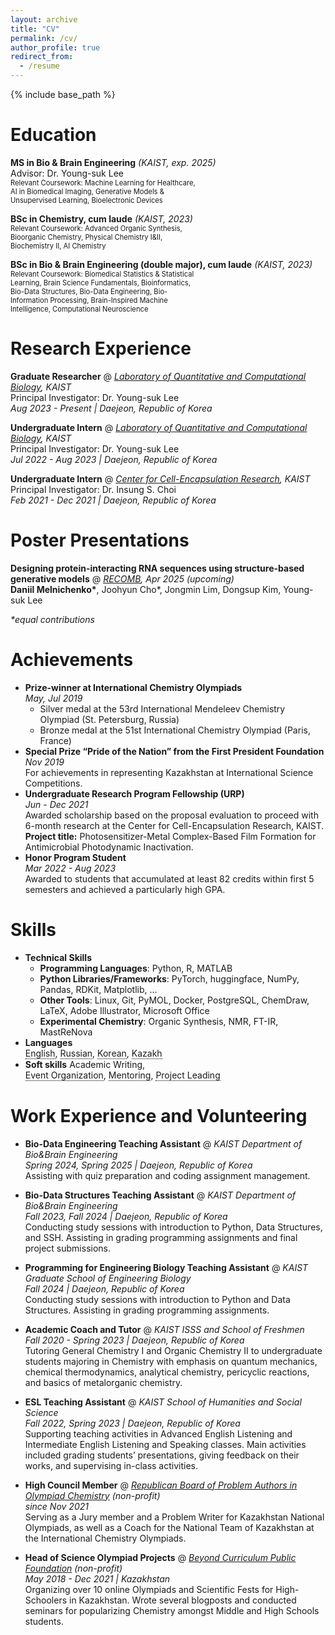 ```yaml
---
layout: archive
title: "CV"
permalink: /cv/
author_profile: true
redirect_from:
  - /resume
---
```


{% include base_path %}

Education
======

**MS in Bio & Brain Engineering** *(KAIST, exp. 2025)*  
  <span style="display: inline-block; width: 100%;">Advisor: Dr. Young-suk Lee</span>  
  <span style="display: inline-block; width: 60%; font-size: 0.8em;">Relevant Coursework: Machine Learning for Healthcare, AI in Biomedical Imaging, Generative Models & Unsupervised Learning, Bioelectronic Devices</span>  

**BSc in Chemistry, cum laude** *(KAIST, 2023)*  
  <span style="display: inline-block; width: 60%; font-size: 0.8em;">Relevant Coursework: Advanced Organic Synthesis, Bioorganic Chemistry, Physical Chemistry I&II, Biochemistry II, AI Chemistry</span>  

**BSc in Bio & Brain Engineering (double major), cum laude** *(KAIST, 2023)*  
  <span style="display: inline-block; width: 60%; font-size: 0.8em;">Relevant Coursework: Biomedical Statistics & Statistical Learning, Brain Science Fundamentals, Bioinformatics, Bio-Data Structures, Bio-Data Engineering, Bio-Information Processing, Brain-Inspired Machine Intelligence, Computational Neuroscience</span>  


Research Experience
======
**Graduate Researcher** @ *[Laboratory of Quantitative and Computational Biology](https://young.kaist.ac.kr/), KAIST*
<span style="display: inline-block; width: 100%;">Principal Investigator: Dr. Young-suk Lee</span>
<span style="display: inline-block; width: 100%;">*Aug 2023 - Present | Daejeon, Republic of Korea*</span>
<!-- <ul style="display: inline-block; width: 100%;">
  <li>Developed a diffusion-based model for protein graph conditioned RNA sequence generation.</li>
  <li>Worked on <em>in silico</em> gRNA design for enhanced Cas13-based diagnostics.</li>
  <li>Designed antiviral antisense oligonucleotides for a cross-institutional project.</li>
  <li>Guided an intern project on Cas13-gRNA activity prediction.</li>
</ul> -->

**Undergraduate Intern** @ *[Laboratory of Quantitative and Computational Biology](https://young.kaist.ac.kr/), KAIST*
<span style="display: inline-block; width: 100%;">Principal Investigator: Dr. Young-suk Lee</span>
<span style="display: inline-block; width: 100%;">*Jul 2022 - Aug 2023 | Daejeon, Republic of Korea*</span>
<!-- <p>
- Developed an RNA structural motif search algorithm for IRES classification.
</p> -->

**Undergraduate Intern** @ *[Center for Cell-Encapsulation Research](http://cisgroup.kaist.ac.kr/index.html), KAIST*
<span style="display: inline-block; width: 100%;">Principal Investigator: Dr. Insung S. Choi</span>
<span style="display: inline-block; width: 100%;">*Feb 2021 - Dec 2021 | Daejeon, Republic of Korea*</span>
<!-- <p>
- Synthesized and analyzed ROS-generating metal-organic complexes for antimicrobial activity
</p> -->

<!-- 
Publications
======
**to be updated soon** -->

Poster Presentations
======
**Designing protein-interacting RNA sequences using structure-based generative models** @ *[RECOMB](https://recomb.org/recomb2025/), Apr 2025 (upcoming)*
<span style="display: inline-block; width: 100%;">**Daniil Melnichenko\***, Joohyun Cho\*, Jongmin Lim, Dongsup Kim, Young-suk Lee</span>

*\*equal contributions*

Achievements
======
* **Prize-winner at International Chemistry Olympiads**  
  <span style="display: inline-block; width: 100%;">*May, Jul 2019*</span>  
  <ul>
      <li>Silver medal at the 53rd International Mendeleev Chemistry Olympiad (St. Petersburg, Russia)</li>
      <li>Bronze medal at the 51st International Chemistry Olympiad (Paris, France)</li>
  </ul>
* **Special Prize “Pride of the Nation” from the First President Foundation**  
  <span style="display: inline-block; width: 100%;">*Nov 2019*</span>  
  <span style="display: inline-block; width: 100%;">For achievements in representing Kazakhstan at International Science Competitions.</span>
* **Undergraduate Research Program Fellowship (URP)**  
  <span style="display: inline-block; width: 100%;">*Jun - Dec 2021*</span>  
  <span style="display: inline-block; width: 100%;">Awarded scholarship based on the proposal evaluation to proceed with 6-month research at the Center for Cell-Encapsulation Research, KAIST.  
  **Project title:** Photosensitizer-Metal Complex-Based Film Formation for Antimicrobial Photodynamic Inactivation.</span>
* **Honor Program Student**  
  <span style="display: inline-block; width: 100%;">*Mar 2022 - Aug 2023*</span>  
  <span style="display: inline-block; width: 100%;">Awarded to students that accumulated at least 82 credits within first 5 semesters and achieved a particularly high GPA.</span>

Skills
======
* **Technical Skills**
   * **Programming Languages**: Python, R, MATLAB
   * **Python Libraries/Frameworks**: PyTorch, huggingface, NumPy, Pandas, RDKit, Matplotlib, ...
   * **Other Tools**: Linux, Git, PyMOL, Docker, PostgreSQL, ChemDraw, LaTeX, Adobe Illustrator, Microsoft Office
   * **Experimental Chemistry**: Organic Synthesis, NMR, FT-IR, MastReNova
* **Languages**
<span style="display: inline-block; width: 100%;"><span class="tooltip">English<span class="tooltiptext">Fluent</span></span>, 
<span class="tooltip">Russian<span class="tooltiptext">Mother tongue</span></span>, 
<span class="tooltip">Korean<span class="tooltiptext">TOPIK 5급</span></span>, 
<span class="tooltip">Kazakh<span class="tooltiptext">Received some parts of secondary education in Kazakh</span></span></span>
* **Soft skills**
Academic Writing, <span style="display: inline-block; width: 100%;"><span class="tooltip">Event Organization<span class="tooltiptext">Through work at a non-profit fund and as a lab job @ Young Lab</span></span>, 
<span class="tooltip">Mentoring<span class="tooltiptext">Through guiding an intern project</span></span>,
<span class="tooltip">Project Leading<span class="tooltiptext">Through work at a non-profit fund</span></span>

Work Experience and Volunteering
======
* **Bio-Data Engineering Teaching Assistant** @ *KAIST Department of Bio&Brain Engineering* 
<span style="display: inline-block; width: 100%;">*Spring 2024, Spring 2025 | Daejeon, Republic of Korea*</span>
<span style="display: inline-block; width: 100%;">Assisting with quiz preparation and coding assignment management.</span>

* **Bio-Data Structures Teaching Assistant** @ *KAIST Department of Bio&Brain Engineering* 
<span style="display: inline-block; width: 100%;">*Fall 2023, Fall 2024 | Daejeon, Republic of Korea*</span>
<span style="display: inline-block; width: 100%;">Conducting study sessions with introduction to Python, Data Structures, and SSH. Assisting in
grading programming assignments and final project submissions.</span>

* **Programming for Engineering Biology Teaching Assistant** @ *KAIST Graduate School of Engineering Biology* 
<span style="display: inline-block; width: 100%;">*Fall 2024 | Daejeon, Republic of Korea*</span>
<span style="display: inline-block; width: 100%;">Conducting study sessions with introduction to Python and Data Structures. Assisting in
grading programming assignments.</span>

* **Academic Coach and Tutor** @ *KAIST ISSS and School of Freshmen*
<span style="display: inline-block; width: 100%;">*Fall 2020 - Spring 2023 | Daejeon, Republic of Korea*</span>
<span style="display: inline-block; width: 100%;">Tutoring General Chemistry I and Organic Chemistry II to undergraduate students majoring in Chemistry
with emphasis on quantum mechanics, chemical thermodynamics, analytical chemistry, pericyclic reactions, and basics of metalorganic chemistry. </span>

* **ESL Teaching Assistant** @ *KAIST School of Humanities and Social Science* 
<span style="display: inline-block; width: 100%;">*Fall 2022, Spring 2023 | Daejeon, Republic of Korea*</span>
<span style="display: inline-block; width: 100%;">Supporting teaching activities in Advanced English Listening and Intermediate English Listening and Speaking classes. Main activities included grading students’ presentations, giving feedback on their works, and supervising in-class activities.</span>

* **High Council Member** @ *[Republican Board of Problem Authors in Olympiad Chemistry](https://qazcho.kz/) (non-profit)*
<span style="display: inline-block; width: 100%;">*since Nov 2021*</span>
<span style="display: inline-block; width: 100%;">Serving as a Jury member and a Problem Writer for Kazakhstan National Olympiads, as well as a Coach
for the National Team of Kazakhstan at the International Chemistry Olympiads.</span>

* **Head of Science Olympiad Projects** @ *[Beyond Curriculum Public Foundation](https://bc-pf.org/) (non-profit)*
<span style="display: inline-block; width: 100%;">*May 2018 - Dec 2021 | Kazakhstan*</span>
<span style="display: inline-block; width: 100%;">Organizing over 10 online Olympiads and Scientific Fests for High-Schoolers in Kazakhstan.
Wrote several blogposts and conducted seminars for popularizing Chemistry amongst Middle and High Schools students.</span>


<style>
.tooltip {
  position: relative;
  display: inline-block;
  border-bottom: 1px dotted black;
}

.tooltip .tooltiptext {
  visibility: hidden;
  width: 120px;
  background-color: black;
  color: #fff;
  text-align: center;
  border-radius: 5px;
  padding: 5px;
  position: absolute;
  z-index: 1;
  bottom: 125%;
  left: 50%;
  margin-left: -60px;
  opacity: 0;
  transition: opacity 0.3s;
  font-size: 12px;
}

.tooltip:hover .tooltiptext {
  visibility: visible;
  opacity: 0.9;
}
</style>
